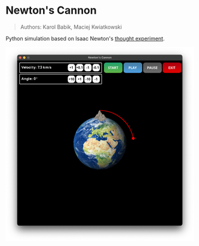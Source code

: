 # Newton's Cannon
> Authors: Karol Babik, Maciej Kwiatkowski 

Python simulation based on Isaac Newton's [thought experiment](https://en.wikipedia.org/wiki/Newton%27s_cannonball).

![Screenshot](images/screenshot.png)